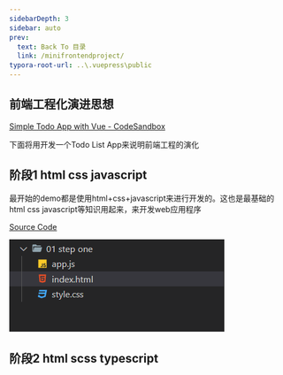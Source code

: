 ```yaml
---
sidebarDepth: 3
sidebar: auto
prev:
  text: Back To 目录
  link: /minifrontendproject/
typora-root-url: ..\.vuepress\public
---
```




## 前端工程化演进思想

[Simple Todo App with Vue - CodeSandbox](https://codesandbox.io/s/o29j95wx9?file=/index.html)

下面将用开发一个Todo List App来说明前端工程的演化

<common-progresson-snippet src="https://q10viking.github.io/Mini-FrontEnd-project/28%20front%20end%20project%20change/01%20step%20one/"/>



## 阶段1 html css javascript

最开始的demo都是使用html+css+javascript来进行开发的。这也是最基础的html css javascript等知识用起来，来开发web应用程序

[Source Code](https://github.com/Q10Viking/Mini-FrontEnd-project/tree/main/28%20front%20end%20project%20change/01%20step%20one)

![image-20220723025105623](/images/minifrontendproject/image-20220723025105623.png)

## 阶段2 html scss typescript
